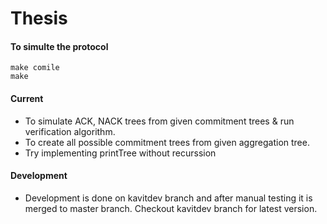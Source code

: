 Thesis
=====

#### To simulte the protocol 
```
make comile
make
```
#### Current

* To simulate ACK, NACK trees from given commitment trees & run verification algorithm.
* To create all possible commitment trees from given aggregation tree.
* Try implementing printTree without recurssion

#### Development

* Development is done on kavitdev branch and after manual testing it is merged to master branch. Checkout kavitdev branch for latest version.
